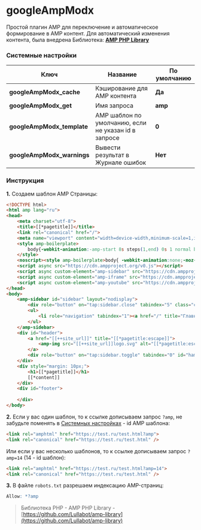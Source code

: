 # googleAmpModx

Простой плагин AMP для переключение и автоматическое формирование в AMP контент. Для автоматический изменения контента, была внедрена Библиотека: **[AMP PHP Library](https://github.com/Lullabot/amp-library)**

### Системные настройки
Ключ| Название|По умолчанию
-|-|-
**googleAmpModx_cache**    | Кэширование для AMP контента|**Да**
**googleAmpModx_get** 	   | Имя запроса|**amp**
**googleAmpModx_template** | AMP шаблон по умолчанию, если не указан id в запросе|**0**
**googleAmpModx_warnings** | Вывести результат в Журнале ошибок|**Нет**

### Инструкция
**1.** Создаем шаблон AMP Страницы:
```html
<!DOCTYPE html>
<html amp lang="ru">
<head>
    <meta charset="utf-8">
    <title>[[*pagetitle]]</title>
	<link rel="canonical" href="/">
	<meta name="viewport" content="width=device-width,minimum-scale=1,initial-scale=1">
	<style amp-boilerplate> 
		body{-webkit-animation:-amp-start 8s steps(1,end) 0s 1 normal both;-moz-animation:-amp-start 8s steps(1,end) 0s 1 normal both;-ms-animation:-amp-start 8s steps(1,end) 0s 1 normal both;animation:-amp-start 8s steps(1,end) 0s 1 normal both}@-webkit-keyframes -amp-start{from{ visibility:hidden}to{ visibility:visible}}@-moz-keyframes -amp-start{ from{ visibility:hidden}to{ visibility:visible}}@-ms-keyframes -amp-start{from{ visibility:hidden}to{ visibility:visible}}@-o-keyframes -amp-start{ from{ visibility:hidden}to{ visibility:visible}}@keyframes -amp-start{ from{visibility:hidden}to{visibility:visible}}
	</style>
	<noscript><style amp-boilerplate>body{ -webkit-animation:none;-moz-animation:none;-ms-animation:none;animation:none}</style></noscript>
	<script async src="https://cdn.ampproject.org/v0.js"></script>
    <script async custom-element="amp-sidebar" src="https://cdn.ampproject.org/v0/amp-sidebar-0.1.js"></script>
    <script async custom-element="amp-iframe" src="https://cdn.ampproject.org/v0/amp-iframe-0.1.js"></script>
    <script async custom-element="amp-youtube" src="https://cdn.ampproject.org/v0/amp-youtube-0.1.js"></script>
</head>
<body>
	<amp-sidebar id="sidebar" layout="nodisplay">
		<div role="button" on="tap:sidebar.close" tabindex="5" class="close">×</div>
		<ul>
			<li role="navigation" tabindex="1"><a href="/" title="Главная страница">Главная страница</a></li>
		</ul>
	</amp-sidebar>	
	<div id="header">
		<a href="[[++site_url]]" title="[[*pagetitle:escape]]">
			<amp-img src="[[++site_url]]logo.svg" alt="[[*pagetitle:escape]]" width="200" height="40" style="float:right"></amp-img>
		</a>
		<div role="button" on="tap:sidebar.toggle" tabindex="0" id="ham">☰</div>
	</div>
	<div style="margin: 10px;">
		<h1>[[*pagetitle]]</h1>
		[[*content]]
	</div>
	<div id="footer">
		
	</div>
</body>
```
**2.** Если у вас один шаблон, то к ссылке дописываем запрос `?amp`, не забудьте поменять в <u>Системных настройках</u> - id AMP шаблона:<br>
```html
<link rel="amphtml" href="https://test.ru/test.html?amp">
<link rel="canonical" href="https://test.ru/test.html" />
```

Или если у вас несколько шаблонов, то к ссылке дописываем запрос `?amp=14` (14 - id шаблон):
```html
<link rel="amphtml" href="https://test.ru/test.html?amp=14">
<link rel="canonical" href="https://test.ru/test.html" />
```

**3.** В файле `robots.txt` разрешаем индексацию AMP-страниц:
```apache
Allow: *?amp
```


> Библиотека PHP - AMP PHP Library - [https://github.com/Lullabot/amp-library](https://github.com/Lullabot/amp-library)
